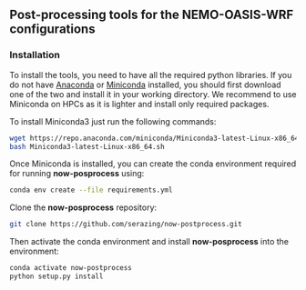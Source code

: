 
## Post-processing tools for the NEMO-OASIS-WRF configurations


### Installation

To install the tools, you need to have all the required python libraries. If you do not have [Anaconda](https://conda.io/projects/conda/en/latest/) or [Miniconda](https://conda.io/en/latest/miniconda.html) installed, you should first download one of the two and install it in your working directory. We recommend to use Miniconda on HPCs as it is lighter and install only required packages.

To install Miniconda3 just run the following commands:
```bash 
wget https://repo.anaconda.com/miniconda/Miniconda3-latest-Linux-x86_64.sh
bash Miniconda3-latest-Linux-x86_64.sh
```

Once Miniconda is installed, you can create the conda environment required for running **now-posprocess** using:
```bash 
conda env create --file requirements.yml
```

Clone the **now-posprocess** repository:
```bash 
git clone https://github.com/serazing/now-postprocess.git
```


Then activate the conda environment and install **now-posprocess** into the environment:
```bash
conda activate now-postprocess
python setup.py install
```